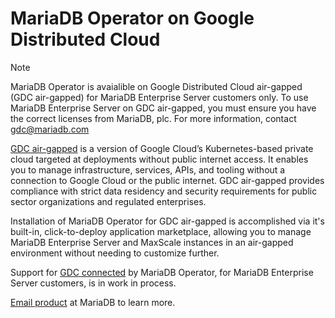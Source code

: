 # MariaDB Operator on Google Distributed Cloud 

> [!NOTE]  
> MariaDB Operator is avaialible on Google Distributed Cloud air-gapped (GDC air-gapped) for MariaDB Enterprise Server customers only.
> To use MariaDB Enterprise Server on GDC air-gapped, you must ensure you have the correct licenses from MariaDB, plc.
> For more information, contact [gdc@mariadb.com](mailto:gdc@mariadb.com)

[GDC air-gapped](https://cloud.google.com/distributed-cloud/hosted/docs/latest/gdch/overview) is a version of Google Cloud’s Kubernetes-based private cloud targeted at deployments without public internet access.
It enables you to manage infrastructure, services, APIs, and tooling without a connection to Google Cloud or the public internet. 
GDC air-gapped provides compliance with strict data residency and security requirements for public sector organizations and regulated enterprises.

Installation of MariaDB Operator for GDC air-gapped is accomplished via it's built-in, click-to-deploy application marketplace, allowing you to manage MariaDB Enterprise Server and MaxScale instances 
in an air-gapped environment without needing to customize further.

Support for [GDC connected](https://cloud.google.com/distributed-cloud/edge/latest/docs) by MariaDB Operator, for MariaDB Enterprise Server customers, is in work in process.

[Email product](mailto:product-feedback@mariadb.com) at MariaDB to learn more.

